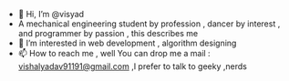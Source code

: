 - 👋 Hi, I’m @visyad
- A mechanical engineering student by profession , dancer by interest , and programmer by passion  , this  describes me 
- 👀 I’m interested in web development , algorithm designing
- 📫 How to reach me , well You can drop me a mail : vishalyadav91191@gmail.com ,I prefer to talk to geeky ,nerds 

